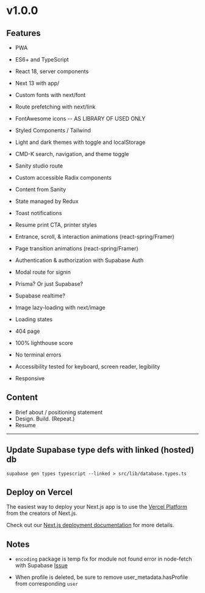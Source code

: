 
# v1.0.0

## Features

- PWA
- ES6+ and TypeScript
- React 18, server components
- Next 13 with app/
- Custom fonts with next/font
- Route prefetching with next/link
- FontAwesome icons -- AS LIBRARY OF USED ONLY
- Styled Components / Tailwind
- Light and dark themes with toggle and localStorage
- CMD-K search, navigation, and theme toggle
- Sanity studio route
- Custom accessible Radix components

- Content from Sanity
- State managed by Redux
- Toast notifications
- Resume print CTA, printer styles
- Entrance, scroll, & interaction animations (react-spring/Framer)
- Page transition animations (react-spring/Framer)

- Authentication & authorization with Supabase Auth
- Modal route for signin
- Prisma? Or just Supabase?
- Supabase realtime?

- Image lazy-loading with next/image
- Loading states
- 404 page
- 100% lighthouse score
- No terminal errors
- Accessibility tested for keyboard, screen reader, legibility
- Responsive

## Content

- Brief about / positioning statement
- Design. Build. (Repeat.)
- Resume

-----

## Update Supabase type defs with linked (hosted) db

`supabase gen types typescript --linked > src/lib/database.types.ts`

## Deploy on Vercel

The easiest way to deploy your Next.js app is to use the [Vercel Platform](https://vercel.com/new?utm_medium=default-template&filter=next.js&utm_source=create-next-app&utm_campaign=create-next-app-readme) from the creators of Next.js.

Check out our [Next.js deployment documentation](https://nextjs.org/docs/deployment) for more details.

## Notes

- `encoding` package is temp fix for module not found error in node-fetch with Supabase [Issue](https://github.com/supabase/supabase-js/issues/612)

- When profile is deleted, be sure to remove user_metadata.hasProfile from corresponding `user`
